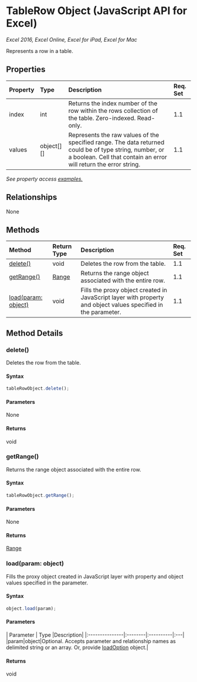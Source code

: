 # TableRow Object (JavaScript API for Excel)

_Excel 2016, Excel Online, Excel for iPad, Excel for Mac_

Represents a row in a table.

## Properties

| Property	   | Type	|Description| Req. Set|
|:---------------|:--------|:----------|:----|
|index|int|Returns the index number of the row within the rows collection of the table. Zero-indexed. Read-only.|1.1||
|values|object[][]|Represents the raw values of the specified range. The data returned could be of type string, number, or a boolean. Cell that contain an error will return the error string.|1.1||

_See property access [examples.](#property-access-examples)_

## Relationships
None


## Methods

| Method		   | Return Type	|Description| Req. Set|
|:---------------|:--------|:----------|:----|
|[delete()](#delete)|void|Deletes the row from the table.|1.1|
|[getRange()](#getrange)|[Range](range.md)|Returns the range object associated with the entire row.|1.1|
|[load(param: object)](#loadparam-object)|void|Fills the proxy object created in JavaScript layer with property and object values specified in the parameter.|1.1|

## Method Details


### delete()
Deletes the row from the table.

#### Syntax
```js
tableRowObject.delete();
```

#### Parameters
None

#### Returns
void

### getRange()
Returns the range object associated with the entire row.

#### Syntax
```js
tableRowObject.getRange();
```

#### Parameters
None

#### Returns
[Range](range.md)

### load(param: object)
Fills the proxy object created in JavaScript layer with property and object values specified in the parameter.

#### Syntax
```js
object.load(param);
```

#### Parameters
| Parameter	   | Type	|Description|
|:---------------|:--------|:----------|:---|
|param|object|Optional. Accepts parameter and relationship names as delimited string or an array. Or, provide [loadOption](loadoption.md) object.|

#### Returns
void
